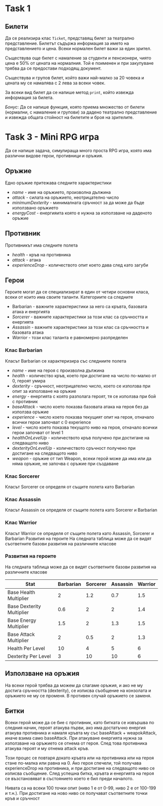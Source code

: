 # Task 1
Билети
------
Да се реализира клас `Ticket`, представящ билет за театрално представление.
Билетът съдържа информация за името на представлението и цена.
Всеки нормален билет важи за един зрител.

Съществува още билет с намаление за студенти и пенсионери,
чиято цена е 50% от цената на нормалния. Той е поименен и при закупуване трябва
да се предостави подходящ документ.

Съществува и групов билет, който важи най-малко за 20 човека
и цената му се намалява с 2 лева за всеки човек.

За всеки вид билет да се напише метод `print`, който извежда информация за
билета.

*Бонус*: Да се напише функция, която приема множество от билети
(нормални, с намаление и групови) за дадено театрално представление
и извежда общата стойност на билетите и броя на зрителите.

# Task 3 - Mini RPG игра
Да се напише задача, симулираща много проста RPG игра, която има различни видове герои, противници и оръжия.

## Оръжие
Едно оръжие притежава следните характеристики
- *name* - име на оръжието, произволна дължина
- *attack* - силата на оръжието, неотрицателно число
- *minimumDexterity* - минималната сръчност за да може да бъде използвано оръжието
- *energyCost* - енергияита която е нужна за използване на даденото оръжие

## Противник
Противникът има следните полета
-  *health* - кръв на противника
-  *attack* - атака
-  *experienceDrop* - количеството опит което дава след като загуби

## Герои
Героите могат да се специализират в един от четири основни класа, всеки от които има своите таланти. Категориите са следните

- Barbarian - важните характеристики за него са кръвта, базовата атака и
енергията
- *Sorcerer* - важните характеристики за този клас са сръчността и енергията
- *Assassin* - важните характеристики за този клас са сръчността и базовата
атака
- *Warrior* - този клас таланта е равномерно разпределен

### Клас Barbarian
Класът Barbarian се характеризира със следниите полета
- *name* - име на героя с произволна дължина
- *health* - количество кръв, което при достигане на число по-малко от 0, героят умира
- *dexterity* - сръчност, неотрицателно число, което се използва при опит за използване на оръжие
- *energy* - енергията с която разполага героят, тя се използва при бой с противник
- *baseAttack* - число което показва базовата атака на героя без да използва оръжие
- *experience* - число което показва текущият опит на героя, отначало всички герои започват с 0 experience
- *level* - число което показва текущото ниво на героя, отначало всички герои започват от level 1
- *healthOnLevelUp* - количеството кръв получено при достигане на следващото ниво
- *dexterityOnLevelUp* - количеството сръчност получено при достигане на следващото ниво
- *weapon* - оръжие от тип Weapon, всеки герой може да има или да няма оръжие, не започва с оръжие при създаване

### Клас Sorcerer
Класът Sorcerer се определя от същите полета като Barbarian
### Клас Assassin
Класът Assassin се определя от същите полета като Sorcerer и Barbarian
### Клас Warrior
Класът Warrior се определя от същите полета като Assassin, Sorcerer и Barbarian
Развития на героите
На следната таблица може да се видят съответните базови развития на различните
класове

### Развития на героите
На следната таблица може да се видят съответните базови развития на различните класове

| Stat                      | Barbarian | Sorcerer | Assassin | Warrior |
| ------------------------- | --------- | -------- | -------- | ------- |
| Base Health Multiplier    | 2         | 1.2      | 0.7      | 1.5     |
| Base Dexterity Multiplier | 0.6       | 2        | 2        | 1.4     |
| Base Energy Multiplier    | 1.5       | 2        | 1.3      | 1.5     |
| Base Attack Multiplier    | 2         | 0.5      | 2        | 1.3     |
| Health Per Level          | 10        | 4        | 5        | 6       |
| Dexterity Per Level       | 3         | 10       | 10       | 6       |

## Използване на оръжия
На всеки герой трябва да можем да слагаме оръжия, и ако не му достига сръчността (dexterity), се изписва съобщение на конзолата и оръжието не му се променя. В противен случай оръжието се заменя.

## Битки
Всеки герой може да се бие с противник, като битката се извършва по следния начин, героят атакува първи, ако има достатъчно енергия атакува противника и намаля кръвта му със baseAttack + weapokAttack, иначе взима само baseAttack.  При атакуване енергията нужна за използване на оръжието се отнема от героя. След това противника атакува героят и му отнема attack кръв. 

Този процес се повтаря докато кръвта или на противника или на героя стане по-малка или равна на 0. 
Ако героя спечели, той получава experienceDrop на противника, и при достигане на следващото ниво се изписва съобщение. 
След успешна битка, кръвта и енергията на героя се възстановяват в състоянието което е бил преди началото.

Нивата са на всеки 100 точки опит (ниво 1 е от 0-99, ниво 2 е от 100-199 и т.н.).
При достигане на ново ниво се получават съответните точки кръв и сръчност